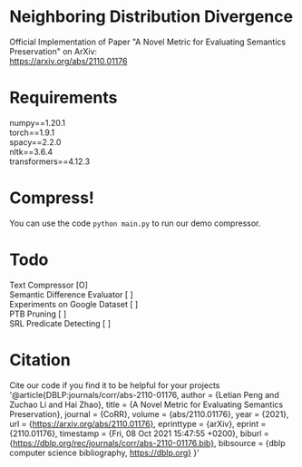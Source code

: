 # Neighboring Distribution Divergence
Official Implementation of Paper "A Novel Metric for Evaluating Semantics Preservation" on ArXiv:\
https://arxiv.org/abs/2110.01176

# Requirements
numpy==1.20.1 \
torch==1.9.1 \
spacy==2.2.0 \
nltk==3.6.4 \
transformers==4.12.3

# Compress!
You can use the code
`python main.py`
to run our demo compressor.

# Todo
Text Compressor    \[O\] \
Semantic Difference Evaluator \[ \] \
Experiments on Google Dataset    \[ \] \
PTB Pruning   \[ \] \
SRL Predicate Detecting \[ \]

# Citation
Cite our code if you find it to be helpful for your projects \
'@article{DBLP:journals/corr/abs-2110-01176,
  author    = {Letian Peng and
               Zuchao Li and
               Hai Zhao},
  title     = {A Novel Metric for Evaluating Semantics Preservation},
  journal   = {CoRR},
  volume    = {abs/2110.01176},
  year      = {2021},
  url       = {https://arxiv.org/abs/2110.01176},
  eprinttype = {arXiv},
  eprint    = {2110.01176},
  timestamp = {Fri, 08 Oct 2021 15:47:55 +0200},
  biburl    = {https://dblp.org/rec/journals/corr/abs-2110-01176.bib},
  bibsource = {dblp computer science bibliography, https://dblp.org}
}'
